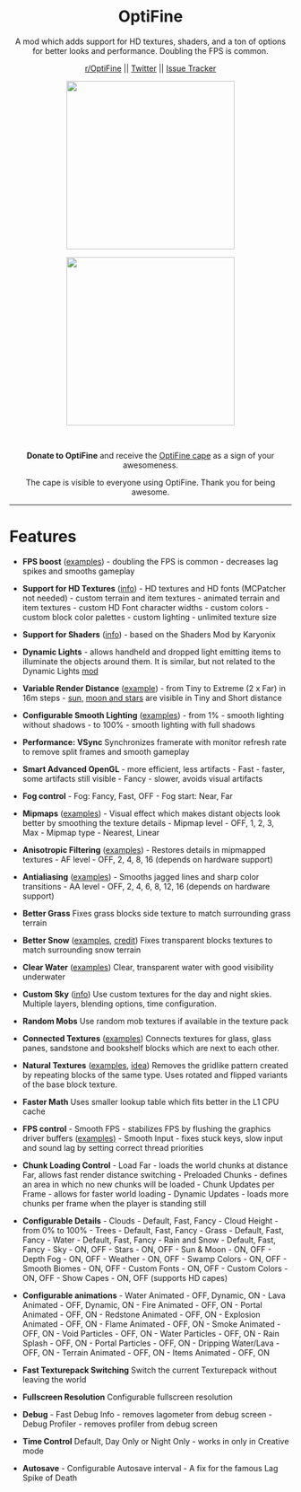 <div align="center">
  <h1>OptiFine</h1>

  A mod which adds support for HD textures, shaders, and a ton of options for better looks and performance. Doubling the FPS is common.

  [r/OptiFine](https://www.minecraftforum.net/linkout?remoteUrl=https%253a%252f%252fwww.reddit.com%252fr%252fOptifine%252f") || [Twitter](https://twitter.com/sp614x) || [Issue Tracker](https://github.com/sp614x/optifine/issues)

  <a href="https://www.reddit.com/r/Optifine/comments/fpsoee/152_screenshots/"><img src="https://preview.redd.it/7lbhgi3q16p41.png?width=2560&format=png&auto=webp&s=994b33e6f258f67238647f9ec0ac458cf21756b5" height=300></a>

  <a href="https://www.reddit.com/r/Optifine/comments/kxe0u4/favorite_screenshots_ive_tooken_today/"><img src="https://preview.redd.it/nwpu2dy1ycb61.jpg?width=2880&format=pjpg&auto=webp&s=417eac9117937527e1f5ae06acb6c1ad3ac07511" height=300></a>

  <br>

  **Donate to OptiFine** and receive the [OptiFine cape](http://i.imgur.com/zXIkv.png) as a sign of your awesomeness.

  The cape is visible to everyone using OptiFine. Thank you for being awesome.
</div>

---

# Features

* **FPS boost** ([examples](http://imgur.com/a/4NhyN#0)) - doubling the FPS is common - decreases lag spikes and smooths gameplay

* **Support for HD Textures** (<a href="" target="">info</a>) - HD textures and HD fonts (MCPatcher not needed) - custom terrain and item textures - animated terrain and item textures - custom HD Font character widths - custom colors - custom block color palettes - custom lighting - unlimited texture size

* **Support for Shaders** ([info](http://www.minecraftforum.net/forums/mapping-and-modding/minecraft-mods/1286604-shaders-mod-updated-by-karyonix)) - based on the Shaders Mod by Karyonix

* **Dynamic Lights** - allows handheld and dropped light emitting items to illuminate the objects around them. It is similar, but not related to the Dynamic Lights [mod](http://www.minecraftforum.net/forums/mapping-and-modding/minecraft-mods/1272478-dynamic-lights)

* **Variable Render Distance** ([example](http://i.imgur.com/qT3P3.png)) - from Tiny to Extreme (2 x Far) in 16m steps - [sun,](http://i.imgur.com/WZCmN.png) [moon and stars](http://i.imgur.com/z9hBK.png) are visible in Tiny and Short distance

* **Configurable Smooth Lighting** ([examples](http://imgur.com/a/q89Qb#0)) - from 1% - smooth lighting without shadows - to 100% - smooth lighting with full shadows

* **Performance: VSync** Synchronizes framerate with monitor refresh rate to remove split frames and smooth gameplay

* **Smart Advanced OpenGL** - more efficient, less artifacts - Fast - faster, some artifacts still visible - Fancy - slower, avoids visual artifacts

* **Fog control** - Fog: Fancy, Fast, OFF - Fog start: Near, Far

* **Mipmaps** ([examples](http://imgur.com/a/7YNwh#0)) - Visual effect which makes distant objects look better by smoothing the texture details - Mipmap level - OFF, 1, 2, 3, Max - Mipmap type - Nearest, Linear

* **Anisotropic Filtering** ([examples](http://imgur.com/a/rtZBx#0)) - Restores details in mipmapped textures - AF level - OFF, 2, 4, 8, 16 (depends on hardware support)

* **Antialiasing** ([examples](http://imgur.com/a/rtZBx#0)) - Smooths jagged lines and sharp color transitions - AA level - OFF, 2, 4, 6, 8, 12, 16 (depends on hardware support)

* **Better Grass** Fixes grass blocks side texture to match surrounding grass terrain

* **Better Snow** ([examples](http://imgur.com/a/FkoDA#0), [credit](/linkout?remoteUrl=http%253a%252f%252fwww.reddit.com%252fr%252fMinecraft%252fcomments%252fnbtzv%252fshall_i_continue_with_this_simple_change%252f)) Fixes transparent blocks textures to match surrounding snow terrain

* **Clear Water** ([examples](http://imgur.com/a/en4Yf#0)) Clear, transparent water with good visibility underwater

* **Custom Sky** (<a href="" target="">info</a>) Use custom textures for the day and night skies. Multiple layers, blending options, time configuration.

* **Random Mobs** Use random mob textures if available in the texture pack

* **Connected Textures** ([examples](http://imgur.com/a/YQz3b#0)) Connects textures for glass, glass panes, sandstone and bookshelf blocks which are next to each other.

* **Natural Textures** ([examples](http://imgur.com/a/A6ujp#0), [idea](http://www.minecraftforum.net/topic/468764-)) Removes the gridlike pattern created by repeating blocks of the same type. Uses rotated and flipped variants of the base block texture.

* **Faster Math** Uses smaller lookup table which fits better in the L1 CPU cache

* **FPS control** - Smooth FPS - stabilizes FPS by flushing the graphics driver buffers ([examples)](http://imgur.com/a/QsOdl#0) - Smooth Input - fixes stuck keys, slow input and sound lag by setting correct thread priorities

* **Chunk Loading Control** - Load Far - loads the world chunks at distance Far, allows fast render distance switching - Preloaded Chunks - defines an area in which no new chunks will be loaded - Chunk Updates per Frame - allows for faster world loading - Dynamic Updates - loads more chunks per frame when the player is standing still

* **Configurable Details** - Clouds - Default, Fast, Fancy - Cloud Height - from 0% to 100% - Trees - Default, Fast, Fancy - Grass - Default, Fast, Fancy - Water - Default, Fast, Fancy - Rain and Snow - Default, Fast, Fancy - Sky - ON, OFF - Stars - ON, OFF - Sun & Moon - ON, OFF - Depth Fog - ON, OFF - Weather - ON, OFF - Swamp Colors - ON, OFF - Smooth Biomes - ON, OFF - Custom Fonts - ON, OFF - Custom Colors - ON, OFF - Show Capes - ON, OFF (supports HD capes)

* **Configurable animations** - Water Animated - OFF, Dynamic, ON - Lava Animated - OFF, Dynamic, ON - Fire Animated - OFF, ON - Portal Animated - OFF, ON - Redstone Animated - OFF, ON - Explosion Animated - OFF, ON - Flame Animated - OFF, ON - Smoke Animated - OFF, ON - Void Particles - OFF, ON - Water Particles - OFF, ON - Rain Splash - OFF, ON - Portal Particles - OFF, ON - Dripping Water/Lava - OFF, ON - Terrain Animated - OFF, ON - Items Animated - OFF, ON

* **Fast Texturepack Switching** Switch the current Texturepack without leaving the world

* **Fullscreen Resolution** Configurable fullscreen resolution

* **Debug** - Fast Debug Info - removes lagometer from debug screen - Debug Profiler - removes profiler from debug screen

* **Time Control** Default, Day Only or Night Only - works in only in Creative mode

* **Autosave** - Configurable Autosave interval - A fix for the famous Lag Spike of Death

